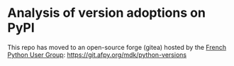 # Analysis of version adoptions on PyPI

This repo has moved to an open-source forge (gitea) hosted by the
[French Python User Group](https://afpy.org):
https://git.afpy.org/mdk/python-versions
